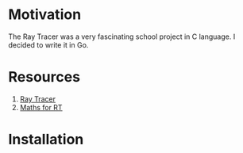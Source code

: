 # Motivation
The Ray Tracer was a very fascinating school project in C language. 
I decided to write it in Go.

# Resources

1. [Ray Tracer](https://en.wikipedia.org/wiki/Ray_tracing_(graphics))
2. [Maths for RT](http://immersivemath.com/ila/index.html)

# Installation


